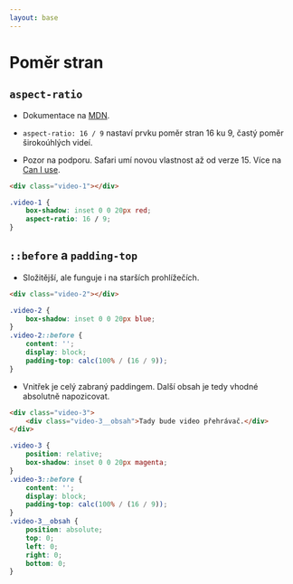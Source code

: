 ```yaml
---
layout: base
---
```


# Poměr stran

## `aspect-ratio`

- Dokumentace na [MDN](https://developer.mozilla.org/en-US/docs/Web/CSS/aspect-ratio).

- `aspect-ratio: 16 / 9` nastaví prvku poměr stran 16 ku 9, častý poměr širokoúhlých videí.

- Pozor na podporu. Safari umí novou vlastnost až od verze 15. Více na [Can I use](https://caniuse.com/mdn-css_properties_aspect-ratio).

```html
<div class="video-1"></div>
```

```css
.video-1 {
	box-shadow: inset 0 0 20px red;
	aspect-ratio: 16 / 9;
}
```

## `::before` a `padding-top`

- Složitější, ale funguje i na starších prohlížečích.

```html
<div class="video-2"></div>
```

```css
.video-2 {
	box-shadow: inset 0 0 20px blue;
}
.video-2::before {
	content: '';
	display: block;
	padding-top: calc(100% / (16 / 9));
}
```

- Vnitřek je celý zabraný paddingem. Další obsah je tedy vhodné absolutně napozicovat.

```html
<div class="video-3">
	<div class="video-3__obsah">Tady bude video přehrávač.</div>
</div>
```

```css
.video-3 {
	position: relative;
	box-shadow: inset 0 0 20px magenta;
}
.video-3::before {
	content: '';
	display: block;
	padding-top: calc(100% / (16 / 9));
}
.video-3__obsah {
	position: absolute;
	top: 0;
	left: 0;
	right: 0;
	bottom: 0;
}
```
